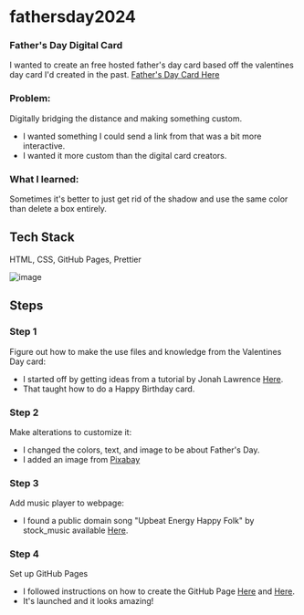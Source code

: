 # fathersday2024
### Father's Day Digital Card
I wanted to create an free hosted father's day card based off the valentines day card I'd created in the past. 
[Father's Day Card Here](https://mindfultatiana.github.io/valentinesday2024/)

### Problem: 
Digitally bridging the distance and making something custom. 
-  I wanted something I could send a link from that was a bit more interactive.
-  I wanted it more custom than the digital card creators.

### What I learned:
Sometimes it's better to just get rid of the shadow and use the same color than delete a box entirely.

## Tech Stack
HTML, CSS, GitHub Pages, Prettier

![image](https://github.com/mindfultatiana/fathersday2024/assets/13071148/6b3b85c0-b34c-4faf-a7dd-795183f4d451)

## Steps
### Step 1
Figure out how to make the use files and knowledge from the Valentines Day card:
  - I started off by getting ideas from a tutorial by Jonah Lawrence [Here](https://www.youtube.com/watch?v=BVX7kZ4GM-g). 
  - That taught how to do a Happy Birthday card.
### Step 2
Make alterations to customize it:
-  I changed the colors, text, and image to be about Father's Day.
-  I added an image from [Pixabay](https://pixabay.com/illustrations/fathers-day-happy-father-dad-8039365/)

### Step 3
Add music player to webpage:
-  I found a public domain song "Upbeat Energy Happy Folk" by stock_music available [Here](https://pixabay.com/music/happy-childrens-tunes-upbeat-energy-happy-folk-157754/).

### Step 4
Set up GitHub Pages
-  I followed instructions on how to create the GitHub Page [Here](https://pages.github.com/) and [Here](https://docs.github.com/en/pages/getting-started-with-github-pages/creating-a-github-pages-site).
-  It's launched and it looks amazing!
